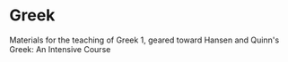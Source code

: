 # Greek
Materials for the teaching of Greek 1, geared toward Hansen and Quinn's Greek: An Intensive Course
